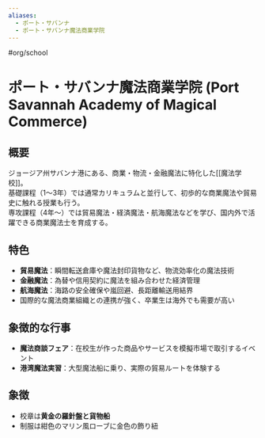 ```yaml
---
aliases:
  - ポート・サバンナ
  - ポート・サバンナ魔法商業学院
---
```


#org/school 
# ポート・サバンナ魔法商業学院 (Port Savannah Academy of Magical Commerce)

## 概要
ジョージア州サバンナ港にある、商業・物流・金融魔法に特化した[[魔法学校]]。  
基礎課程（1〜3年）では通常カリキュラムと並行して、初歩的な商業魔法や貿易史に触れる授業も行う。  
専攻課程（4年〜）では貿易魔法・経済魔法・航海魔法などを学び、国内外で活躍できる商業魔法士を育成する。

## 特色
- **貿易魔法**：瞬間転送倉庫や魔法封印貨物など、物流効率化の魔法技術  
- **金融魔法**：為替や信用契約に魔法を組み合わせた経済管理  
- **航海魔法**：海路の安全確保や嵐回避、長距離輸送用結界  
- 国際的な魔法商業組織との連携が強く、卒業生は海外でも需要が高い

## 象徴的な行事
- **魔法商談フェア**：在校生が作った商品やサービスを模擬市場で取引するイベント  
- **港湾魔法実習**：大型魔法船に乗り、実際の貿易ルートを体験する

## 象徴
- 校章は**黄金の羅針盤と貨物船**
- 制服は紺色のマリン風ローブに金色の飾り紐

